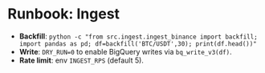 # Runbook: Ingest

- **Backfill**: `python -c "from src.ingest.ingest_binance import backfill; import pandas as pd; df=backfill('BTC/USDT',30); print(df.head())"`
- **Write**: `DRY_RUN=0` to enable BigQuery writes via `bq_write_v3(df)`.
- **Rate limit**: env `INGEST_RPS` (default 5).